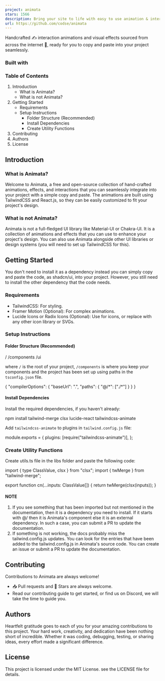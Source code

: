 ```yaml
---
project: animata
stars: 1566
description: Bring your site to life with easy to use animation & interaction code. Copy. Paste. Animate. 
url: https://github.com/codse/animata
---
```


Handcrafted ✍️ interaction animations and visual effects sourced from across the internet 🛜, ready for you to copy and paste into your project seamlessly.

### Built with

  

### Table of Contents

1.  Introduction
    -   What is Animata?
    -   What is not Animata?
2.  Getting Started
    -   Requirements
    -   Setup Instructions
        -   Folder Structure (Recommended)
        -   Install Dependencies
        -   Create Utility Functions
3.  Contributing
4.  Authors
5.  License

Introduction
------------

### What is Animata?

Welcome to Animata, a free and open-source collection of hand-crafted animations, effects, and interactions that you can seamlessly integrate into your project with a simple copy and paste. The animations are built using TailwindCSS and React.js, so they can be easily customized to fit your project's design.

### What is not Animata?

Animata is not a full-fledged UI library like Material-UI or Chakra-UI. It is a collection of animations and effects that you can use to enhance your project's design. You can also use Animata alongside other UI libraries or design systems (you will need to set up TailwindCSS for this).

Getting Started
---------------

You don't need to install it as a dependency instead you can simply copy and paste the code, as shadcn/ui, into your project. However, you still need to install the other dependency that the code needs.

### Requirements

-   TailwindCSS: For styling.
-   Framer Motion (Optional): For complex animations.
-   Lucide Icons or Radix Icons (Optional): Use for icons, or replace with any other icon library or SVGs.

### Setup Instructions

#### Folder Structure (Recommended)

/
  /components
  /ui

where `/` is the root of your project, `/components` is where you keep your components and the project has been set up using paths in the `tsconfig.json` file.

{
  "compilerOptions": {
    "baseUrl": ".",
    "paths": {
      "@/\*": \["./\*"\]
    }
  }
}

#### Install Dependencies

Install the required dependencies, if you haven't already:

npm install tailwind-merge clsx lucide-react tailwindcss-animate

Add `tailwindcss-animate` to plugins in `tailwind.config.js` file:

module.exports \= {
  plugins: \[require("tailwindcss-animate")\],
};

### Create Utility Functions

Create utils.ts file in the libs folder and paste the following code:

import { type ClassValue, clsx } from "clsx";
import { twMerge } from "tailwind-merge";
 
export function cn(...inputs: ClassValue\[\]) {
  return twMerge(clsx(inputs));
}

#### NOTE

1.  If you see something that has been imported but not mentioned in the documentation, then it is a dependency you need to install. If it starts with @/ then it is Animata's component else it is an external dependency. In such a case, you can submit a PR to update the documentation.
2.  If something is not working, the docs probably miss the tailwind.config.js updates. You can look for the entries that have been added to the tailwind.config.js in Animata's source code. You can create an issue or submit a PR to update the documentation.

Contributing
------------

Contributions to Animata are always welcome!

-   📥 Pull requests and 🌟 Stars are always welcome.
-   Read our contributing guide to get started, or find us on Discord, we will take the time to guide you.

Authors
-------

Heartfelt gratitude goes to each of you for your amazing contributions to this project. Your hard work, creativity, and dedication have been nothing short of incredible. Whether it was coding, debugging, testing, or sharing ideas, every effort made a significant difference.

License
-------

This project is licensed under the MIT License. see the LICENSE file for details.
